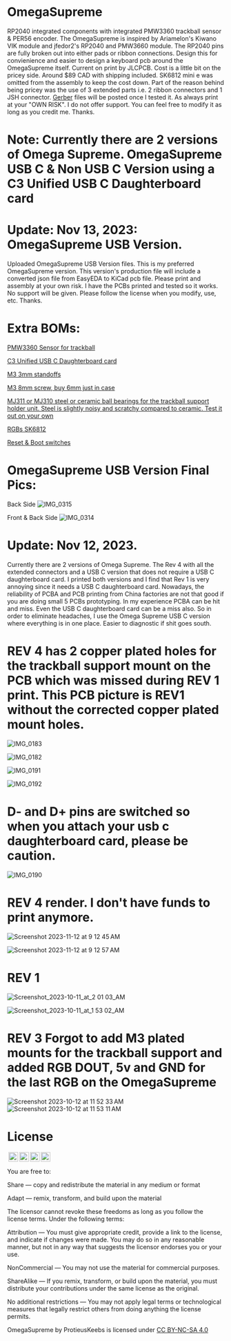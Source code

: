 # OmegaSupreme
RP2040 integrated components with integrated PMW3360 trackball sensor &amp; PER56 encoder. The OmegaSupreme is inspired by Ariamelon's Kiwano VIK module and jfedor2's RP2040 and PMW3660 module. The RP2040 pins are fully broken out into either pads or ribbon connections. Design this for convienience and easier to design a keyboard pcb around the OmegaSupreme itself.
Current on print by JLCPCB. Cost is a little bit on the pricey side. Around $89 CAD with shipping included. SK6812 mini e was omitted from the assembly to keep the cost down.  Part of the reason behind being pricey was the use of 3 extended parts i.e. 2 ribbon connectors and 1 JSH connector.  [Gerber](https://github.com/protieusz/OmegaSupreme/tree/main/OmegaSupremeRev4) files will be posted once I tested it. As always print at your "OWN RISK".  I do not offer support. You can feel free to modify it as long as you credit me. Thanks.

# Note: Currently there are 2 versions of Omega Supreme. OmegaSupreme USB C & Non USB C Version using a C3 Unified USB C Daughterboard card

# Update: Nov 13, 2023: OmegaSupreme USB Version.
Uploaded OmegaSupreme USB Version files. This is my preferred OmegaSupreme version. This version's production file will include a converted json file from EasyEDA to KiCad pcb file.  Please print and assembly at your own risk. I have the PCBs printed and tested so it works. No support will be given. Please follow the license when you modify, use, etc. Thanks.

# Extra BOMs:

[PMW3360 Sensor for trackball](https://www.aliexpress.com/item/1005005355003386.html?spm=a2g0o.order_list.order_list_main.23.31a51802RLpcrc)

[C3 Unified USB C Daughterboard card](https://42keebs.eu/shop/parts/unified-daughterboard-c3-c4/?attribute_version=C3)

[M3 3mm standoffs](https://www.aliexpress.com/item/1005004127890102.html?spm=a2g0o.order_list.order_list_main.60.31a51802RLpcrc)

[M3 8mm screw, buy 6mm just in case](https://www.aliexpress.com/item/1005003733948224.html?spm=a2g0o.order_list.order_list_main.41.31a51802RLpcrc)

[MJ311 or MJ310 steel or ceramic ball bearings for the trackball support holder unit. Steel is slightly noisy and scratchy compared to ceramic. Test it out on your own](https://www.aliexpress.com/item/1005005334424631.html?spm=a2g0o.order_list.order_list_main.66.31a51802RLpcrc)

[RGBs SK6812](https://www.aliexpress.com/item/1005003636607308.html?spm=a2g0o.order_list.order_list_main.5.31a51802RLpcrc)

[Reset & Boot switches](https://www.aliexpress.com/item/4001317902663.html?spm=a2g0o.order_list.order_list_main.240.31a51802RLpcrc)

# OmegaSupreme USB Version Final Pics:

Back Side
![IMG_0315](https://github.com/protieusz/OmegaSupreme/assets/118025702/6a4732ec-f716-4b29-b402-3ed3624cf6a6)

Front & Back Side
![IMG_0314](https://github.com/protieusz/OmegaSupreme/assets/118025702/0b37fde8-24fb-47a5-8771-490657f145b7)

# Update: Nov 12, 2023. 
Currently there are 2 versions of Omega Supreme. The Rev 4 with all the extended connectors and a USB C version that does not require a USB C daughterboard card. I printed both versions and I find that Rev 1 is very annoying since it needs a USB C daughterboard card.  Nowadays, the reliability of PCBA and PCB printing from China factories are not that good if you are doing small 5 PCBs prototyping.  In my experience PCBA can be hit and miss.  Even the USB C daughterboard card can be a miss also.  So in order to eliminate headaches, I use the Omega Supreme USB C version where everything is in one place. Easier to diagnostic if shit goes south.

# REV 4 has 2 copper plated holes for the trackball support mount on the PCB which was missed during REV 1 print.  This PCB picture is REV1 without the corrected copper plated mount holes.

![IMG_0183](https://github.com/protieusz/OmegaSupreme/assets/118025702/997ba5ab-78ea-4e53-a9d4-407494ee46b1)

![IMG_0182](https://github.com/protieusz/OmegaSupreme/assets/118025702/03d9b50e-256e-4b01-878c-b4d6c3d58da9)

![IMG_0191](https://github.com/protieusz/OmegaSupreme/assets/118025702/f333bb38-0cb5-41f5-b209-4b4d953910af)

![IMG_0192](https://github.com/protieusz/OmegaSupreme/assets/118025702/d9a2a37a-a12e-4871-9467-40836265af1f)


# D- and D+ pins are switched so when you attach your usb c daughterboard card, please be caution.

![IMG_0190](https://github.com/protieusz/OmegaSupreme/assets/118025702/96943a52-82a4-4b0c-ab9f-b3ada77fea8c)



# REV 4 render. I don't have funds to print anymore.

![Screenshot 2023-11-12 at 9 12 45 AM](https://github.com/protieusz/OmegaSupreme/assets/118025702/21dfda4e-f5e1-4ab0-b2c0-a94e89a5aad7)

![Screenshot 2023-11-12 at 9 12 57 AM](https://github.com/protieusz/OmegaSupreme/assets/118025702/ae3edb7b-2735-49e8-b767-62c7dba4001c)


# REV 1
![Screenshot_2023-10-11_at_2 01 03_AM](https://github.com/protieusz/OmegaSupreme/assets/118025702/cf3687f4-d5f7-4fb6-9766-32e13981567a)

![Screenshot_2023-10-11_at_1 53 02_AM](https://github.com/protieusz/OmegaSupreme/assets/118025702/fe26ab19-ed4b-4c0f-b58e-1c2aebdde11c)

# REV 3 Forgot to add M3 plated mounts for the trackball support and added RGB DOUT, 5v and GND for the last RGB on the OmegaSupreme

![Screenshot 2023-10-12 at 11 52 33 AM](https://github.com/protieusz/OmegaSupreme/assets/118025702/95dcc4fa-4cf6-428d-a9e4-a9afe95ae956)
![Screenshot 2023-10-12 at 11 53 11 AM](https://github.com/protieusz/OmegaSupreme/assets/118025702/87e0a188-bfa7-4783-a7fc-dd2c92fd397f)
















# License

<img style="height:22px!important;margin-left:3px;vertical-align:text-bottom;" src="https://mirrors.creativecommons.org/presskit/icons/cc.svg?ref=chooser-v1"><img style="height:22px!important;margin-left:3px;vertical-align:text-bottom;" src="https://mirrors.creativecommons.org/presskit/icons/by.svg?ref=chooser-v1"><img style="height:22px!important;margin-left:3px;vertical-align:text-bottom;" src="https://mirrors.creativecommons.org/presskit/icons/nc.svg?ref=chooser-v1"><img style="height:22px!important;margin-left:3px;vertical-align:text-bottom;" src="https://mirrors.creativecommons.org/presskit/icons/sa.svg?ref=chooser-v1"></a></p>

You are free to:

Share — copy and redistribute the material in any medium or format

Adapt — remix, transform, and build upon the material

The licensor cannot revoke these freedoms as long as you follow the license terms.
Under the following terms:

Attribution — You must give appropriate credit, provide a link to the license, and indicate if changes were made. You may do so in any reasonable manner, but not in any way that suggests the licensor endorses you or your use.

NonCommercial — You may not use the material for commercial purposes.

ShareAlike — If you remix, transform, or build upon the material, you must distribute your contributions under the same license as the original.

No additional restrictions — You may not apply legal terms or technological measures that legally restrict others from doing anything the license permits.

OmegaSupreme by ProtieusKeebs is licensed under [CC BY-NC-SA 4.0](https://creativecommons.org/licenses/by-nc-sa/4.0/?ref=chooser-v1)
